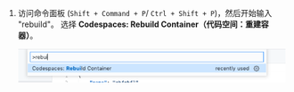 1. 访问命令面板 (`Shift + Command + P`/ `Ctrl + Shift + P`)，然后开始输入 "rebuild"。 选择 **Codespaces: Rebuild Container（代码空间：重建容器）**。

    ![重建容器选项](/assets/images/help/codespaces/codespaces-rebuild.png)
